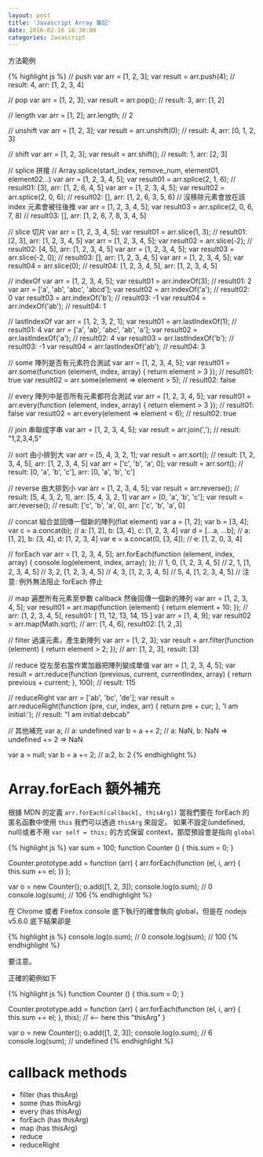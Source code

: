 ```yaml
---
layout: post
title: 'Javascript Array 筆記'
date: 2016-02-16 16:30:00
categories: Javascript
---
```


方法範例

{% highlight js %}
// push
var arr = [1, 2, 3];
var result = arr.push(4); // result: 4, arr: [1, 2, 3, 4]

// pop
var arr = [1, 2, 3];
var result = arr.pop(); // result: 3, arr: [1, 2]

// length
var arr = [1, 2];
arr.length; // 2

// unshift
var arr = [1, 2, 3];
var result = arr.unshift(0); // result: 4, arr: [0, 1, 2, 3]

// shift
var arr = [1, 2, 3];
var result = arr.shift(); // result: 1, arr: [2, 3]

// splice 拼接
// Array.splice(start_index, remove_num, element01, element02...)
var arr = [1, 2, 3, 4, 5];
var result01 = arr.splice(2, 1, 6); // result01: [3], arr: [1, 2, 6, 4, 5]
var arr = [1, 2, 3, 4, 5];
var result02 = arr.splice(2, 0, 6); // result02: [], arr: [1, 2, 6, 3, 5, 6]
// 沒移除元素會放在該 index 元素會被往後推
var arr = [1, 2, 3, 4, 5];
var result03 = arr.splice(2, 0, 6, 7, 8) // result03: [], arr: [1, 2, 6, 7, 8, 3, 4, 5]

// slice 切片
var arr = [1, 2, 3, 4, 5];
var result01 = arr.slice(1, 3); // result01: [2, 3], arr: [1, 2, 3, 4, 5]
var arr = [1, 2, 3, 4, 5];
var result02 = arr.slice(-2); // result02: [4, 5], arr: [1, 2, 3, 4, 5]
var arr = [1, 2, 3, 4, 5];
var result03 = arr.slice(-2, 0); // result03: [], arr: [1, 2, 3, 4, 5]
var arr = [1, 2, 3, 4, 5];
var result04 = arr.slice(0); // result04: [1, 2, 3, 4, 5], arr: [1, 2, 3, 4, 5]

// indexOf
var arr = [1, 2, 3, 4, 5];
var result01 = arr.indexOf(3); // result01: 2
var arr = ['a', 'ab', 'abc', 'abcd'];
var result02 = arr.indexOf('a'); // result02: 0
var result03 = arr.indexOf('b'); // result03: -1
var result04 = arr.indexOf('ab'); // result04: 1

// lastIndexOf
var arr = [1, 2, 3, 2, 1];
var result01 = arr.lastIndexOf(1); // result01: 4
var arr = ['a', 'ab', 'abc', 'ab', 'a'];
var result02 = arr.lastIndexOf('a'); // result02: 4
var result03 = arr.lastIndexOf('b'); // result03: -1
var result04 = arr.lastIndexOf('ab'); // result04: 3

// some 陣列是否有元素符合測試
var arr = [1, 2, 3, 4, 5];
var result01 = arr.some(function (element, index, array) {
  return element > 3
});  // result01: true
var result02 = arr.some(element => element > 5); // result02: false

// every 陣列中是否所有元素都符合測試
var arr = [1, 2, 3, 4, 5];
var result01 = arr.every(function (element, index, array) {
  return element > 3
}); // result01: false
var result02 = arr.every(element => element < 6); // result02: true

// join 串聯成字串
var arr = [1, 2, 3, 4, 5];
var result = arr.join(','); // result: "1,2,3,4,5"

// sort 由小排到大
var arr = [5, 4, 3, 2, 1];
var result = arr.sort(); // result: [1, 2, 3, 4, 5], arr: [1, 2, 3, 4, 5]
var arr = ['c', 'b', 'a', 0];
var result = arr.sort(); // result: [0, 'a', 'b', 'c'], arr: [0, 'a', 'b', 'c']

// reverse 由大排到小
var arr = [1, 2, 3, 4, 5];
var result = arr.reverse(); // result: [5, 4, 3, 2, 1], arr: [5, 4, 3, 2, 1]
var arr = [0, 'a', 'b', 'c'];
var result = arr.reverse(); // result: ['c', 'b', 'a', 0], arr: ['c', 'b', 'a', 0]

// concat 組合並回傳一個新的陣列(flat element)
var a = [1, 2];
var b = [3, 4];
var c = a.concat(b); // a: [1, 2], b: [3, 4], c: [1, 2, 3, 4]
var d = [...a, ...b]; // a: [1, 2], b: [3, 4], d: [1, 2, 3, 4]
var e = a.concat(0, [3, 4]); // e: [1, 2, 0, 3, 4]

// forEach
var arr = [1, 2, 3, 4, 5];
arr.forEach(function (element, index, array) {
  console.log(element, index, array);
});
// 1, 0, [1, 2, 3, 4, 5]
// 2, 1, [1, 2, 3, 4, 5]
// 3, 2, [1, 2, 3, 4, 5]
// 4, 3, [1, 2, 3, 4, 5]
// 5, 4, [1, 2, 3, 4, 5]
// 注意: 例外無法阻止 forEach 停止

// map 遍歷所有元素至參數 callback 然後回傳一個新的陣列
var arr = [1, 2, 3, 4, 5];
var result01 = arr.map(function (element) {
  return element + 10;
}); //  arr: [1, 2, 3, 4, 5], result01: [ 11, 12, 13, 14, 15 ]
var arr = [1, 4, 9];
var result02 = arr.map(Math.sqrt); // arr: [1, 4, 6], result02: [1, 2 ,3]

// filter 過濾元素，產生新陣列
var arr = [1, 2, 3];
var result = arr.filter(function (element) {
  return element > 2;
}); // arr: [1, 2, 3], result: [3]

// reduce 從左至右當作累加器把陣列變成單值
var arr = [1, 2, 3, 4, 5];
var result = arr.reduce(function (previous, current, currentIndex, array) {
  return previous + current;
}, 100); // result: 115

// reduceRight
var arr = ['ab', 'bc', 'de'];
var result = arr.reduceRight(function (pre, cur, index, arr) {
  return pre + cur;
}, 'I am initial:'); // result: "I am initial:debcab"

// 其他補充
var a; // a: undefined
var b = a += 2; // a: NaN, b: NaN => undefined += 2 => NaN

var a = null;
var b = a += 2; // a:2, b: 2
{% endhighlight %}

# Array.forEach 額外補充

根據 MDN 的定義 `arr.forEach(callback[, thisArg])` 當我們要在 forEach 的匿名函數中使用 `this` 我們可以透過 `thisArg` 來設定。
如果不設定(undefined, null)或者不用 `var self = this;` 的方式保留 context，那麼預設會是指向 `global`

{% highlight js %}
var sum = 100;
function Counter () {
  this.sum = 0;
}

Counter.prototype.add = function (arr) {
  arr.forEach(function (el, i, arr) {
    this.sum += el;
  })
};

var o = new Counter();
o.add([1, 2, 3]);
console.log(o.sum); // 0
console.log(sum); // 106
{% endhighlight %}

在 Chrome 或者 Firefox console 底下執行的確會執向 global，但是在 nodejs v5.6.0 底下結果卻是

{% highlight js %}
console.log(o.sum); // 0
console.log(sum); // 100
{% endhighlight %}

要注意。

正確的範例如下

{% highlight js %}
function Counter () {
  this.sum = 0;
}

Counter.prototype.add = function (arr) {
  arr.forEach(function (el, i, arr) {
    this.sum += el;
  }, this); // <-- here this "thisArg"
}

var o = new Counter();
o.add([1, 2, 3]);
console.log(o.sum); // 6
console.log(sum); // undefined
{% endhighlight %}

# callback methods

* filter (has thisArg)
* some (has thisArg)
* every (has thisArg)
* forEach (has thisArg)
* map (has thisArg)
* reduce
* reduceRight
